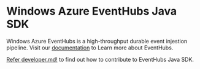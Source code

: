 Windows Azure EventHubs Java SDK
=============================================

Windows Azure EventHubs is a high-throughput durable event injestion pipeline. Visit our [documentation](https://azure.microsoft.com/en-us/services/event-hubs/) to Learn more about EventHubs.

[Refer developer.md!](developer.md) to find out how to contribute to EventHubs Java SDK.